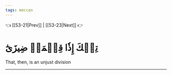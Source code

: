 ```yaml
---
tags: meccan
---
```


👈 [[53-21|Prev]] | [[53-23|Next]] 👉

# تِلۡكَ إِذٗا قِسۡمَةٞ ضِيزَىٰٓ

That, then, is an unjust division

---


